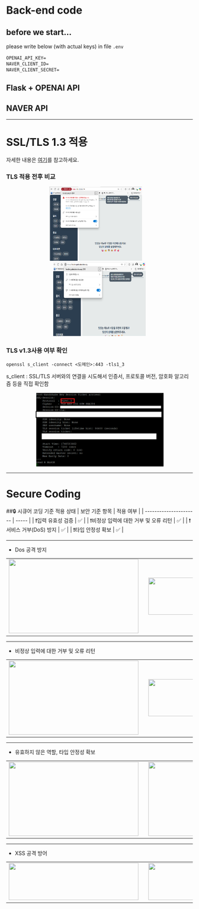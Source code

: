 # Back-end code
## before we start...
please write below (with actual keys) in file `.env`
```.env
OPENAI_API_KEY=
NAVER_CLIENT_ID=
NAVER_CLIENT_SECRET=
```

## Flask + OPENAI API

## NAVER API
---
# SSL/TLS 1.3 적용
자세한 내용은 [여기](https://github.com/seonhara/Cyber-Security/blob/main/%EC%8B%A4%EC%8A%B5%EC%A0%95%EB%A6%AC/Network%20Security/TLS_example.md)를 참고하세요.
### TLS 적용 전후 비교
<p align="center">
  <img src="https://github.com/seonhara/Cyber-Security/blob/main/images/tls_before.png" alt="Image 1" height="200" width ="250" />
    &nbsp;&nbsp;&nbsp;&nbsp; <!-- 사진 사이 여백 -->
  <img src="https://github.com/seonhara/Cyber-Security/blob/main/images/tls_complete.png" alt="Image 2" height="200" width ="250" />
</p>

### TLS v1.3사용 여부 확인

```
openssl s_client -connect <도메인>:443 -tls1_3
```
s_client : SSL/TLS 서버와의 연결을 시도해서 인증서, 프로토콜 버전, 암호화 알고리즘 등을 직접 확인함

<p align="center">
<img src="https://github.com/seonhara/Cyber-Security/blob/main/images/tls1.3.png" alt="Image 1" height="200" />
</p>

---
# Secure Coding
##🔒 시큐어 코딩 기준 적용 상태
| 보안 기준 항목               | 적용 여부 |
| ---------------------- | ----- |
| ❗입력 유효성 검증             | ✅     |
| ❗비정상 입력에 대한 거부 및 오류 리턴 | ✅     |
| ❗서비스 거부(DoS) 방지        | ✅     |
| ❗타입 안정성 확보             | ✅     |

---
* Dos 공격 방지
<table>
  <tr>
    <td style="vertical-align: middle;">
      <img src="https://github.com/user-attachments/assets/0c948dea-5060-4153-b8a8-e6ed0ba1444a" height="200" width="350"/>
    </td>
    <td style="vertical-align: middle; padding-left: 20px;">
      <img src="https://github.com/user-attachments/assets/9683bc71-b68b-4109-9bb7-8f3c9d7c37fb" width = "350" height="100"/>
    </td>
  </tr>
</table>

---

* 비정상 입력에 대한 거부 및 오류 리턴
<table>
  <tr>
    <td style="vertical-align: middle;">
      <img src="https://github.com/user-attachments/assets/873384bb-abdf-4229-9600-c82546d97822" height="200" width="350"/>
    </td>
    <td style="vertical-align: middle; padding-left: 20px;">
      <img src="https://github.com/user-attachments/assets/8f845044-b629-4e23-90fb-df3253c6dacd" width = "350" height="100"/>
    </td>
  </tr>
</table>

 ---

 * 유효하지 않은 역할, 타입 안정성 확보
<table>
  <tr>
    <td style="vertical-align: middle;">
      <img src="https://github.com/user-attachments/assets/33267909-4d23-45dc-bc48-47ee584ce545" height="200" width="350"/>
    </td>
    <td style="vertical-align: middle; padding-left: 20px;">
      <img src="https://github.com/user-attachments/assets/a5c5c46d-1cec-4b82-81c7-99a8d60a3c0e" width = "350" height="200"/>
    </td>
  </tr>
</table>

---
* XSS 공격 방어
<table>
  <tr>
    <td style="vertical-align: middle;">
      <img src="https://github.com/user-attachments/assets/b04e3600-f32b-426f-ade4-9fca7d2af7d7" height="100" width="350"/>
    </td>
    <td style="vertical-align: middle; padding-left: 20px;">
      <img src="https://github.com/user-attachments/assets/a1be98a5-4964-4206-bf09-6882b9caaeed" width = "350" height="100"/>
    </td>
  </tr>
</table>




